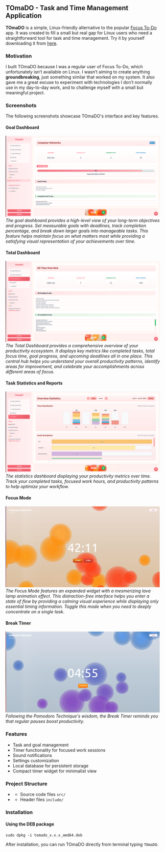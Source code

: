 ## TOmaDO - Task and Time Management Application
**TOmaDO** is a simple, Linux-friendly alternative to the popular [Focus To-Do](https://www.focustodo.cn/) app. 
It was created to fill a small but real gap for Linux users who need a straightforward tool for task and time management.
Try it by yourself downloading it from [here]().

### Motivation
I built TOmaDO because I was a regular user of Focus To-Do, which unfortunately isn’t available on Linux. 
I wasn’t aiming to create anything **groundbreaking**, just something similar that worked on my system. 
It also gave me a great excuse to experiment with technologies I don’t normally use in my day-to-day work, 
and to challenge myself with a small but meaningful project.

### Screenshots
The following screenshots showcase TOmaDO's interface and key features.

#### Goal Dashboard
![Goal Management Dashboard](assets/goaldashboard.png)
*The goal dashboard provides a high-level view of your long-term objectives and progress. Set measurable goals with 
deadlines, track completion percentage, and break down larger goals into manageable tasks. 
This feature helps maintain focus on what matters most while providing a satisfying visual representation of your 
achievements over time.*

#### Total Dashboard
![The "Total Dashboard"](assets/totaldashboard.png)
*The Total Dashboard provides a comprehensive overview of your productivity ecosystem. 
It displays key metrics like completed tasks, total focus time, goal progress, and upcoming deadlines all in one place. 
This central hub helps you understand your overall productivity patterns, identify areas for improvement, 
and celebrate your accomplishments across different areas of focus.*

#### Task Statistics and Reports
![Statistics View](assets/statisticswidget.png)
*The statistics dashboard displaying your productivity metrics over time. Track your completed tasks, 
focused work hours, and productivity patterns to help optimize your workflow.*

#### Focus Mode
![The Focus mode](assets/timerview.png)
*The Focus Mode features an expanded widget with a mesmerizing lava lamp animation effect. 
This distraction-free interface helps you enter a state of flow by providing a calming visual experience 
while displaying only essential timing information. 
Toggle this mode when you need to deeply concentrate on a single task.*

#### Break Timer
![Thw Break timer](assets/breakview.png)
*Following the Pomodoro Technique's wisdom, the Break Timer reminds you that regular pauses boost productivity.*

### Features
- Task and goal management
- Timer functionality for focused work sessions
- Sound notifications
- Settings customization
- Local database for persistent storage
- Compact timer widget for minimalist view

### Project Structure
- - Source code files `src/`
- - Header files `include/`

### Installation

#### Using the DEB package
```sudo dpkg -i tomado_x.x.x_amd64.deb```

After installation, you can run TOmaDO directly from terminal typing `TOmaDO`.